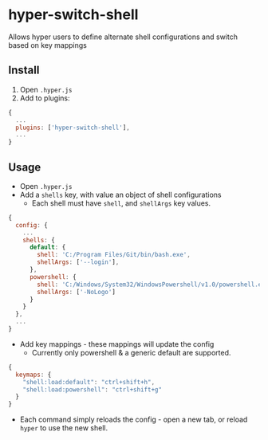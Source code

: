 # hyper-switch-shell
Allows hyper users to define alternate shell configurations and switch based on key mappings

## Install
1. Open `.hyper.js`
1. Add to plugins:
```js
{
  ...
  plugins: ['hyper-switch-shell'],
  ...
}
```

## Usage
* Open `.hyper.js`
* Add a `shells` key, with value an object of shell configurations
    * Each shell must have `shell`, and `shellArgs` key values.
```js
{
  config: {
    ...
    shells: {
      default: {
        shell: 'C:/Program Files/Git/bin/bash.exe',
        shellArgs: ['--login'],
      },
      powershell: {
        shell: 'C:/Windows/System32/WindowsPowershell/v1.0/powershell.exe',
        shellArgs: ['-NoLogo']
      }
    }
  },
  ...
}
```
* Add key mappings - these mappings will update the config
    * Currently only powershell & a generic default are supported.
```js
{
  keymaps: {
    "shell:load:default": "ctrl+shift+h",
    "shell:load:powershell": "ctrl+shift+g"
  }
}
```
* Each command simply reloads the config - open a new tab, or reload `hyper` to use the new shell.
